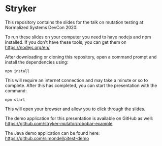 # Stryker
This repository contains the slides for the talk on mutation testing at Normalized Systems DevCon 2020.

To run these slides on your computer you need to have nodejs and npm installed. If you don't have these tools, you can get them on https://nodejs.org/en/

After downloading or cloning this repository, open a command prompt and install the dependencies using:
```
npm install
```

This will require an internet connection and may take a minute or so to complete. After this has completed, you can start the presentation with the command:
```
npm start
```
This will open your browser and allow you to click through the slides.

The demo application for this presentation is available on GitHub as well: https://github.com/stryker-mutator/robobar-example

The Java demo application can be found here: https://github.com/simondel/pitest-demo
